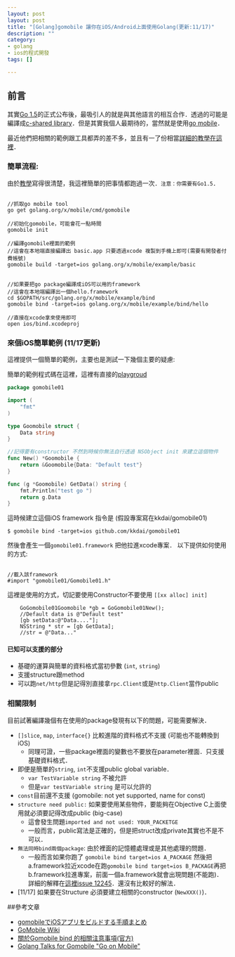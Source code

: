 ```yaml
---
layout: post
layout: post
title: "[Golang]gomobile 讓你在iOS/Android上面使用Golang(更新:11/17)"
description: ""
category: 
- golang
- ios的程式開發
tags: []

---
```




## 前言

其實[Go 1.5](https://golang.org/doc/go1.5)的正式公布後，最吸引人的就是與其他語言的相互合作．透過的可能是編譯成[c-shared library](https://golang.org/doc/go1.5#compiler_and_tools)．但是其實我個人最期待的，當然就是使用[go mobile](https://github.com/golang/mobile)．

最近他們把相關的範例跟工具都弄的差不多，並且有一了份相當[詳細的教學在這裡](https://github.com/golang/go/wiki/Mobile)．


### 簡單流程:

由於[教學](https://github.com/golang/go/wiki/Mobile)寫得很清楚，我這裡簡單的把事情都跑過一次．`注意：你需要有Go1.5`．


```

//抓取go mobile tool
go get golang.org/x/mobile/cmd/gomobile

//初始化gomobile，可能會花一點時間
gomobile init

//編譯gomobile裡面的範例
//這會在本地端直接編譯出 basic.app 只要透過xcode 複製到手機上即可(需要有開發者付費帳號)
gomobile build -target=ios golang.org/x/mobile/example/basic


//如果要把go package編譯成iOS可以用的framework
//這會在本地端編譯出一個hello.framework
cd $GOPATH/src/golang.org/x/mobile/example/bind
gomobile bind -target=ios golang.org/x/mobile/example/bind/hello

//直接在xcode拿來使用即可
open ios/bind.xcodeproj

```  

### 來個iOS簡單範例 (11/17更新)

這裡提供一個簡單的範例，主要也是測試一下幾個主要的疑慮:

簡單的範例程式碼在這裡，這裡有直接的[playgroud](http://play.golang.org/p/lrn7K9NiTs)

```go
package gomobile01

import (
	"fmt"
)

type Goomobile struct {
	Data string
}

//記得要有constructor 不然到時候你無法自行透過 NSObject init 來建立這個物件
func New() *Goomobile {
	return &Goomobile{Data: "Default test"}
}

func (g *Goomobile) GetData() string {
	fmt.Println("test go ")
	return g.Data
}
```

這時候建立這個iOS framework 指令是 (假設專案寫在kkdai/gomobile01)

```
$ gomobile bind -target=ios github.com/kkdai/gomobile01
```

然後會產生一個`gomobile01.framework` 把他拉進xcode專案． 以下提供如何使用的方式:

```objc

//載入該framework	
#import "gomobile01/Gomobile01.h"

```

這裡是使用的方式，切記要使用Constructor不要使用 `[[xx alloc] init]`

```objc
    GoGomobile01Goomobile *gb = GoGomobile01New();
    //Default data is @"Default test"
    [gb setData:@"Data...."];
    NSString * str = [gb GetData];
    //str = @"Data..."
```

#### 已知可以支援的部分

- 基礎的運算與簡單的資料格式當初參數 (`int`, `string`)
- 支援structure跟method
- 可以跑`net/http`但是記得別直接拿`rpc.Client`或是`http.Client`當作public


### 相關限制

目前試著編譯幾個有在使用的package發現有以下的問題，可能需要解決．


- `[]slice`, `map`, `interface{}` 比較進階的資料格式不支援 (可能也不能轉換到iOS)
    - 同理可證，一些package裡面的變數也不要放在parameter裡面．只支援基礎資料格式．
- 即便是簡單的`string`, `int`不支援public global variable．
    - `var TestVariable string` 不被允許
    - 但是`var testVariable string` 是可以允許的
- `const`目前還不支援 (gomobile: not yet supported, name for const)
- `structure need public:` 如果要使用某些物件，要能夠在Objective C上面使用就必須要記得改成public (big-case)
    - 這會發生問題`imported and not used: YOUR_PACKETGE`
    - 一般而言，public寫法是正確的，但是把struct改成private其實也不是不可以．
- `無法同時bind兩個package`: 由於裡面的記憶體處理或是其他處理的問題． 
    - 一般而言如果你跑了 `gomobile bind target=ios A_PACKAGE` 然後把a.framework拉近xcode在跑`gomobile bind target=ios B_PACKAGE`再把b.framework拉進專案，前面一個a.framework就會出現問題(不能跑)． 詳細的解釋在[這裡issue 12245](https://github.com/golang/go/issues/12245)．還沒有比較好的解法．
- [11/17] 如果要在Structure 必須要建立相關的constructor (`NewXXX()`)．
    
   

##參考文章

- [gomobileでiOSアプリをビルドする手順まとめ](http://golang.rdy.jp/2015/09/21/ios-gomobile/)
- [GoMobile Wiki](https://github.com/golang/go/wiki/Mobile)
- [關於Gomobile bind 的相關注意事項(官方)](https://godoc.org/golang.org/x/mobile/cmd/gobind)
- [Golang Talks for Gomobile "Go on Mobile"](https://talks.golang.org/2015/gophercon-go-on-mobile.slide)
